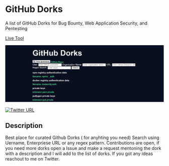 # GitHub Dorks

A list of GitHub Dorks for Bug Bounty, Web Application Security, and Pentesting

[Live Tool](https://github-dorks.vercel.app/)

![tool screenshot](./assets/md.png)

[![Twitter URL](https://img.shields.io/twitter/url/https/twitter.com/wthmanas.svg?style=social&label=Follow%20%40wthmanas)](https://twitter.com/wthmanas)
</p>

## Description

Best place for curated Github Dorks ( for anyhting you need) Search using Uername, Enterpriese URL or any regex pattern. Contributions are open, if you need more dorks open a Issue and make a request mentoning the dork with a description and I will add to the list of dorks. If you got any ideas reachout to me on Twitter.
